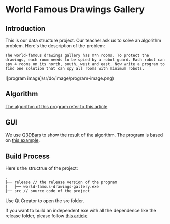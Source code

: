 # World Famous Drawings Gallery

## Introduction

This is our data structure project. Our teacher ask us to solve an algorithm problem. Here's the description of the problem:

    The world-famous drawings gallery has m*n rooms. To protect the drawings, each room needs to be spied by a robot guard. Each robot can spy 4 rooms on its north, south, west and east. Now write a program to find one solution that can spy all rooms with minimum robots.

![program image]/sr/do/image/program-image.png)

## Algorithm

[The algorithm of this program refer to this article](https://blog.csdn.net/m0_37809890/article/details/80823205)

## GUI

We use [Q3DBars](https://doc.qt.io/qt-5/q3dbars.html) to show the result of the algorithm. The program is based on [this example](https://doc.qt.io/qt-5/qtdatavisualization-bars-example.html).

## Build Process

Here's the structrue of the project:

```
.
├── release // the release version of the program
|   ├── world-famous-drawings-gallery.exe
├── src // source code of the project
```

Use Qt Creator to open the src folder.

If you want to build an independent exe with all the dependence like the release folder, please follow [this article](https://blog.csdn.net/sinat_36264666/article/details/73305712)

